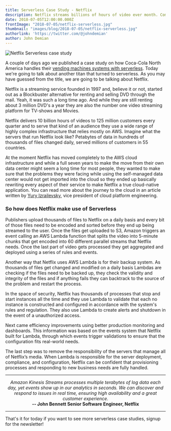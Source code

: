```yaml
---
title: Serverless Case Study - Netflix
description: Netflix streams billions of hours of video ever month. Come see how they do it
date: 2018-07-05T12:00:00.000Z
frontImage: "2018-07-05/netflix-serverless.jpg"
thumbnail: "images/blog/2018-07-05/netflix-serverless.jpg"
authorlink: 'https://twitter.com/@johndemian'
author: John Demian
---
```

![Netflix Serverless case study](/images/blog/2018-07-05/netflix-serverless.jpg)

A couple of days ago we published a case study on how Coca-Cola North America handles their <a target="_blank"  href="https://dashbird.io/blog/serverless-case-study-coca-cola/">vending machines systems with serverless</a>. Today we're going to talk about another titan that turned to serverless. As you may have guessed from the title, we are going to be talking about Netflix.

Netflix is a streaming service founded in 1997 and, believe it or not, started out as a Blockbuster alternative for renting and selling DVD through the mail. Yeah, it was such a long time ago. And while they are still renting about 3 million DVD's a year they are also the number one video streaming platform for TV-shows and Movies.

Netflix delivers 10 billion hours of videos to 125 million customers every quarter and to serve that kind of an audience they use a wide range of highly complex infrastructure that relies mostly on AWS. Imagine what the servers that run Netflix look like? Petabytes of data in hundreds of thousands of files changed daily, served millions of customers in 55 countries.

At the moment Netflix has moved completely to the AWS cloud infrastructure and while a full seven years to make the move from their own data center might seem a long time for most people, they wanted to make sure that the problems they were facing while using the self-managed data center would not get imported into the cloud so they ended up basically rewriting every aspect of their service to make Netflix a true cloud-native application. You can read more about the journey to the cloud in an article written by <a target="_blank" href="https://media.netflix.com/en/company-blog/completing-the-netflix-cloud-migration">Yury Izrailevsky</a>, vice president of cloud platform engineering.

<h3>So how does Netflix make use of Serverless</h3>
Publishers upload thousands of files to Netflix on a daily basis and every bit of those files need to be encoded and sorted before they end up being streamed to the user. Once the files get uploaded to S3, Amazon triggers an event calling an AWS Lambda function that splits the video into 5-minute chunks that get encoded into 60 different parallel streams that Netflix needs. Once the last part of video gets processed they get aggregated and deployed using a series of rules and events.

Another way that Netflix uses AWS Lambda is for their backup system. As thousands of files get changed and modified on a daily basis Lambdas are checking if the files need to be backed up, they check the validity and integrity of the files and if anything fails they can backtrack to the source of the problem and restart the process.

In the space of security, Netflix has thousands of processes that stop and start instances all the time and they use Lambda to validate that each no instance is constructed and configured in accordance with the system's rules and regulation. They also use Lambda to create alerts and shutdown in the event of a unauthorized access.

Next came efficiency improvements using better production monitoring and dashboards. This information was based on the events system that Netflix built for Lambda, through which events trigger validations to ensure that the configuration fits real-world needs.

The last step was to remove the responsibility of the servers that manage all of Netflix’s media. When Lambda is responsible for the server deployment, compliance, and configuration, Netflix can be confident that provisioning processes and responding to new business needs are fully handled.


---


<center><i>Amazon Kinesis Streams processes multiple terabytes of log data each day, yet events show up in our analytics in seconds. We can discover and respond to issues in real time, ensuring high availability and a great customer experience.</i><br><strong>-- John Bennett Senior Software Engineer, Netflix</strong></center>

---

That's it for today if you want to see more serverless case studies, signup for the newsletter!